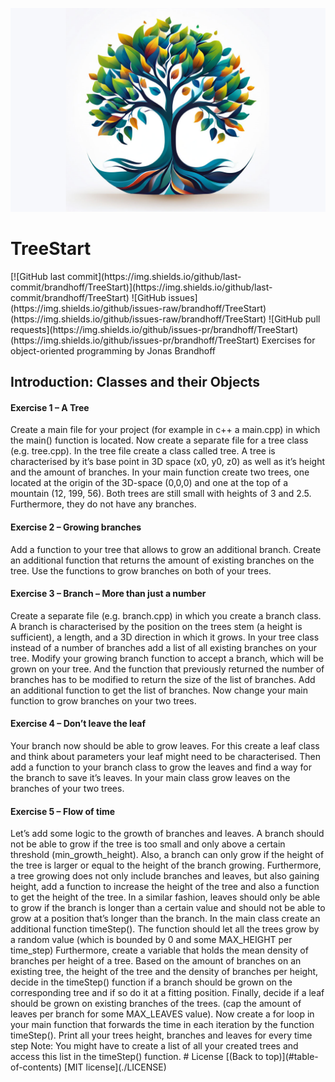 ![Awesome ReadME](https://raw.githubusercontent.com/brandhoff/TreeStart/main/LOGO_crop.png) 
<h1>TreeStart</h1>
 [![GitHub last commit](https://img.shields.io/github/last-commit/brandhoff/TreeStart)](https://img.shields.io/github/last-commit/brandhoff/TreeStart) 
 ![GitHub issues](https://img.shields.io/github/issues-raw/brandhoff/TreeStart)
 (https://img.shields.io/github/issues-raw/brandhoff/TreeStart) 
 ![GitHub pull requests](https://img.shields.io/github/issues-pr/brandhoff/TreeStart)
 (https://img.shields.io/github/issues-pr/brandhoff/TreeStart)
Exercises for object-oriented programming by Jonas Brandhoff
<h2>Introduction: Classes and their Objects </h2>

<h4>Exercise 1 – A Tree</h4> Create a main file for your project (for example in c++ a main.cpp) in which the main() function is located. Now create a separate file for a tree class (e.g. tree.cpp). In the tree file create a class called tree. A tree is characterised by it’s base point in 3D space (x0, y0, z0) as well as it’s height and the amount of branches. In your main function create two trees, one located at the origin of the 3D-space (0,0,0) and one at the top of a mountain (12, 199, 56). Both trees are still small with heights of 3 and 2.5. Furthermore, they do not have any branches. <h4>Exercise 2 – Growing branches</h4> Add a function to your tree that allows to grow an additional branch. Create an additional function that returns the amount of existing branches on the tree. Use the functions to grow branches on both of your trees. <h4>Exercise 3 – Branch – More than just a number</h4> Create a separate file (e.g. branch.cpp) in which you create a branch class. A branch is characterised by the position on the trees stem (a height is sufficient), a length, and a 3D direction in which it grows. In your tree class instead of a number of branches add a list of all existing branches on your tree. Modify your growing branch function to accept a branch, which will be grown on your tree. And the function that previously returned the number of branches has to be modified to return the size of the list of branches. Add an additional function to get the list of branches. Now change your main function to grow branches on your two trees. <h4>Exercise 4 – Don’t leave the leaf</h4> Your branch now should be able to grow leaves. For this create a leaf class and think about parameters your leaf might need to be characterised. Then add a function to your branch class to grow the leaves and find a way for the branch to save it’s leaves. In your main class grow leaves on the branches of your two trees. <h4>Exercise 5 – Flow of time</h4> Let’s add some logic to the growth of branches and leaves. A branch should not be able to grow if the tree is too small and only above a certain threshold (min_growth_height). Also, a branch can only grow if the height of the tree is larger or equal to the height of the branch growing. Furthermore, a tree growing does not only include branches and leaves, but also gaining height, add a function to increase the height of the tree and also a function to get the height of the tree. In a similar fashion, leaves should only be able to grow if the branch is longer than a certain value and should not be able to grow at a position that’s longer than the branch. In the main class create an additional function timeStep(). The function should let all the trees grow by a random value (which is bounded by 0 and some MAX_HEIGHT per time_step) Furthermore, create a variable that holds the mean density of branches per height of a tree. Based on the amount of branches on an existing tree, the height of the tree and the density of branches per height, decide in the timeStep() function if a branch should be grown on the corresponding tree and if so do it at a fitting position. Finally, decide if a leaf should be grown on existing branches of the trees. (cap the amount of leaves per branch for some MAX_LEAVES value). Now create a for loop in your main function that forwards the time in each iteration by the function timeStep(). Print all your trees height, branches and leaves for every time step Note: You might have to create a list of all your created trees and access this list in the timeStep() function. # License [(Back to top)](#table-of-contents) [MIT license](./LICENSE)
